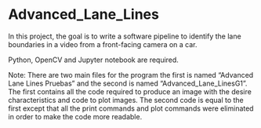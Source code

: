 # Advanced_Lane_Lines
In this project, the goal is to write a software pipeline to identify the lane boundaries in a video from a front-facing camera on a car. 

Python, OpenCV and Jupyter notebook are required. 

Note: There are two main files for the program the first is named “Advanced Lane Lines Pruebas” and the second is named “Advanced_Lane_LinesG1”. The first contains all the code required to produce an image with the desire characteristics and code to plot images. The second code is equal to the first except that all the print commands and plot commands were eliminated in order to make the code more readable. 
